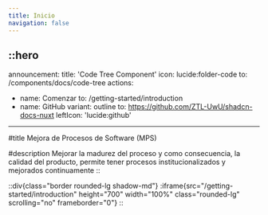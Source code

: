 ```yaml
---
title: Inicio
navigation: false
---
```


::hero
---
announcement:
  title: 'Code Tree Component'
  icon: lucide:folder-code
  to: /components/docs/code-tree
actions:
  - name: Comenzar
    to: /getting-started/introduction
  - name: GitHub
    variant: outline
    to: https://github.com/ZTL-UwU/shadcn-docs-nuxt
    leftIcon: 'lucide:github'
---

#title
Mejora de Procesos de Software (MPS)

#description
Mejorar la madurez del proceso y como consecuencia, la calidad del producto, permite tener procesos institucionalizados y mejorados continuamente
::

::div{class="border rounded-lg shadow-md"}
  :iframe{src="/getting-started/introduction" height="700" width="100%" class="rounded-lg" scrolling="no" frameborder="0"}
::
